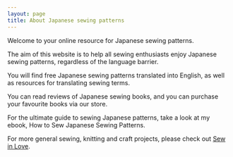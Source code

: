 ```yaml
---
layout: page
title: About Japanese sewing patterns
---
```


Welcome to your online resource for Japanese sewing patterns.

The aim of this website is to help all sewing enthusiasts enjoy Japanese sewing patterns, regardless of the language
barrier.

You will find free Japanese sewing patterns translated into English, as well as resources for translating sewing terms.

You can read reviews of Japanese sewing books, and you can purchase your favourite books via our store.

For the ultimate guide to sewing Japanese patterns, take a look at my ebook, How to Sew Japanese Sewing Patterns.

For more general sewing, knitting and craft projects, please check out [Sew in Love](http://www.sewinlove.com.au).